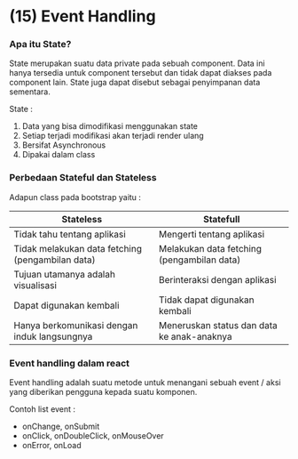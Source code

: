 # (15) Event Handling

### Apa itu State?
State merupakan suatu data private pada sebuah component. Data ini hanya tersedia untuk component tersebut dan tidak dapat diakses pada component lain. State juga dapat disebut sebagai penyimpanan data sementara. 

State :
1. Data yang bisa dimodifikasi menggunakan state
2. Setiap terjadi modifikasi akan terjadi render ulang
3. Bersifat Asynchronous
4. Dipakai dalam class

### Perbedaan Stateful dan Stateless
Adapun class pada bootstrap yaitu :

| Stateless | Statefull |
| ----------- | ----------- |
| Tidak tahu tentang aplikasi | Mengerti tentang aplikasi |
| Tidak melakukan data fetching (pengambilan data) | Melakukan data fetching (pengambilan data) |
| Tujuan utamanya adalah visualisasi | Berinteraksi dengan aplikasi |
| Dapat digunakan kembali | Tidak dapat digunakan kembali |
| Hanya berkomunikasi dengan induk langsungnya | Meneruskan status dan data ke anak-anaknya |


### Event handling dalam react
Event handling adalah suatu metode untuk menangani sebuah event / aksi yang diberikan pengguna kepada suatu komponen. 

Contoh list event :
- onChange, onSubmit
- onClick, onDoubleClick, onMouseOver
- onError, onLoad
